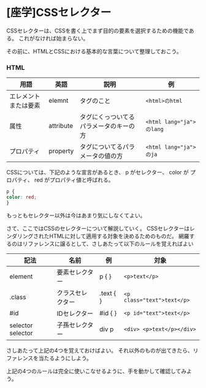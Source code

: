 # [座学]CSSセレクター

CSSセレクターは、CSSを書く上でまず目的の要素を選択するための機能である。
これがなければ始まらない。

その前に、HTMLとCSSにおける基本的な言葉について整理しておこう。

### HTML

| 用語                 | 英語      | 説明                                   | 例                        |
| -------------------- | --------- | -------------------------------------- | ------------------------- |
| エレメントまたは要素 | elemnt    | タグのこと                             | `<html>のhtml `           |
| 属性                 | attribute | タグにくっついてるパラメータのキーの方 | `<html lang="ja"> のlang` |
| プロパティ           | property  | タグについてるパラメータの値の方       | `<html lang="ja"> のja`   |


CSSについては、下記のような宣言があるとき、 p がセレクター、 color が プロパティ、 red がプロパティ値と呼ばれる。


```.css
p {
color: red;
}
```

もっともセレクター以外は今はあまり気にしなくてよい。

さて、ここではCSSのセレクターについて解説していく。
CSSセレクターはレンダリングされたHTMLに対して適用する対象を決めるためのものだ。
網羅するのはリファレンスに譲るとして、さしあたって以下のルールを覚えればよい

| 記法              | 名前             | 例        | 対象                       |
| ----------------- | ---------------- | --------- | -------------------------- |
| element           | 要素セレクター   | p { }     | `<p>text</p>`              |
| .class            | クラスセレクター | .text { } | `<p class="text">text</p>` |
| #id               | IDセレクター     | #id { }   | `<p id="text">text</p>`    |
| selector selector | 子孫セレクター   | div p     | `<div> <p>text</p></div>`  |

さしあたって上記の4つを覚えておけばよい。
それ以外のものが出てきたら、リファレンスを当たるようにしよう。


上記の4つのルールは完全に使いこなせるように、手を動かして確認してみよう。

